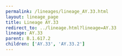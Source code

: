 ```yaml
---
permalink: /lineages/lineage_AY.33.html
layout: lineage_page
title: Lineage AY.33
redirect_to: ../lineage.html?lineage=AY.33
lineage: AY.33
parent: B.1.617.2
children: ['AY.33', 'AY.33.2']
---
```

